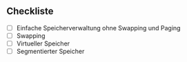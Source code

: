 ## Checkliste
- [ ] Einfache Speicherverwaltung ohne Swapping und Paging
- [ ] Swapping
- [ ] Virtueller Speicher
- [ ] Segmentierter Speicher